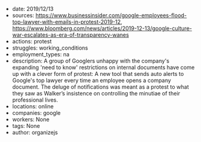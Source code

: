 - date: 2019/12/13
- sources: https://www.businessinsider.com/google-employees-flood-top-lawyer-with-emails-in-protest-2019-12, https://www.bloomberg.com/news/articles/2019-12-13/google-culture-war-escalates-as-era-of-transparency-wanes
- actions: protest
- struggles: working_conditions
- employment_types: na
- description: A group of Googlers unhappy with the company's expanding 'need to know' restrictions on internal documents have come up with a clever form of protest: A new tool that sends auto alerts to Google's top lawyer every time an employee opens a company document. The deluge of notifications was meant as a protest to what they saw as Walker’s insistence on controlling the minutiae of their professional lives. 
- locations: online
- companies: google
- workers: None
- tags: None
- author: organizejs
